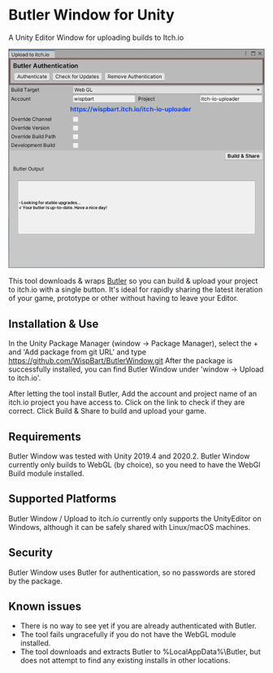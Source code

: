 # Butler Window for Unity
A Unity Editor Window for uploading builds to Itch.io

![itch io window](meta/itchiowindow.png)

This tool downloads & wraps [Butler](https://itch.io/docs/butler/) so you can build & upload your project to itch.io with a single button. It's ideal for rapidly sharing the latest iteration of your game, prototype or other without having to leave your Editor.

## Installation & Use

In the Unity Package Manager (window -> Package Manager), select the + and 'Add package from git URL' and type https://github.com/WispBart/ButlerWindow.git
After the package is successfully installed, you can find Butler Window under 'window -> Upload to itch.io'.

After letting the tool install Butler, Add the account and project name of an itch.io project you have access to. Click on the link to check if they are correct. Click Build & Share to build and upload your game.

## Requirements
Butler Window was tested with Unity 2019.4 and 2020.2. Butler Window currently only builds to WebGL (by choice), so you need to have the WebGl Build module installed.

## Supported Platforms
Butler Window / Upload to itch.io currently only supports the UnityEditor on Windows, although it can be safely shared with Linux/macOS machines.

## Security
Butler Window uses Butler for authentication, so no passwords are stored by the package.

## Known issues
* There is no way to see yet if you are already authenticated with Butler.
* The tool fails ungracefully if you do not have the WebGL module installed.
* The tool downloads and extracts Butler to %LocalAppData%\Butler, but does not attempt to find any existing installs in other locations.